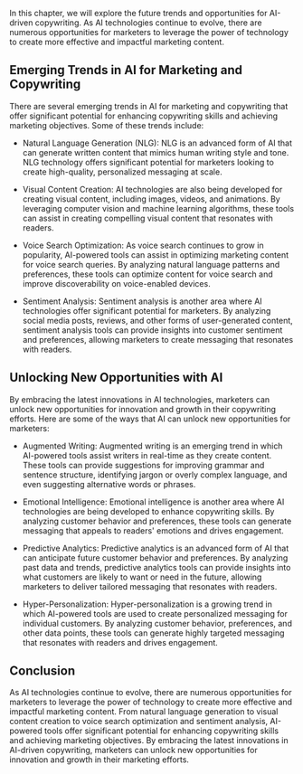 
In this chapter, we will explore the future trends and opportunities for AI-driven copywriting. As AI technologies continue to evolve, there are numerous opportunities for marketers to leverage the power of technology to create more effective and impactful marketing content.

Emerging Trends in AI for Marketing and Copywriting
---------------------------------------------------

There are several emerging trends in AI for marketing and copywriting that offer significant potential for enhancing copywriting skills and achieving marketing objectives. Some of these trends include:

* Natural Language Generation (NLG): NLG is an advanced form of AI that can generate written content that mimics human writing style and tone. NLG technology offers significant potential for marketers looking to create high-quality, personalized messaging at scale.

* Visual Content Creation: AI technologies are also being developed for creating visual content, including images, videos, and animations. By leveraging computer vision and machine learning algorithms, these tools can assist in creating compelling visual content that resonates with readers.

* Voice Search Optimization: As voice search continues to grow in popularity, AI-powered tools can assist in optimizing marketing content for voice search queries. By analyzing natural language patterns and preferences, these tools can optimize content for voice search and improve discoverability on voice-enabled devices.

* Sentiment Analysis: Sentiment analysis is another area where AI technologies offer significant potential for marketers. By analyzing social media posts, reviews, and other forms of user-generated content, sentiment analysis tools can provide insights into customer sentiment and preferences, allowing marketers to create messaging that resonates with readers.

Unlocking New Opportunities with AI
-----------------------------------

By embracing the latest innovations in AI technologies, marketers can unlock new opportunities for innovation and growth in their copywriting efforts. Here are some of the ways that AI can unlock new opportunities for marketers:

* Augmented Writing: Augmented writing is an emerging trend in which AI-powered tools assist writers in real-time as they create content. These tools can provide suggestions for improving grammar and sentence structure, identifying jargon or overly complex language, and even suggesting alternative words or phrases.

* Emotional Intelligence: Emotional intelligence is another area where AI technologies are being developed to enhance copywriting skills. By analyzing customer behavior and preferences, these tools can generate messaging that appeals to readers' emotions and drives engagement.

* Predictive Analytics: Predictive analytics is an advanced form of AI that can anticipate future customer behavior and preferences. By analyzing past data and trends, predictive analytics tools can provide insights into what customers are likely to want or need in the future, allowing marketers to deliver tailored messaging that resonates with readers.

* Hyper-Personalization: Hyper-personalization is a growing trend in which AI-powered tools are used to create personalized messaging for individual customers. By analyzing customer behavior, preferences, and other data points, these tools can generate highly targeted messaging that resonates with readers and drives engagement.

Conclusion
----------

As AI technologies continue to evolve, there are numerous opportunities for marketers to leverage the power of technology to create more effective and impactful marketing content. From natural language generation to visual content creation to voice search optimization and sentiment analysis, AI-powered tools offer significant potential for enhancing copywriting skills and achieving marketing objectives. By embracing the latest innovations in AI-driven copywriting, marketers can unlock new opportunities for innovation and growth in their marketing efforts.

